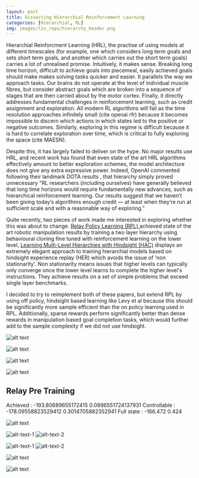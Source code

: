 ```yaml
---
layout: post
title: Dissecting Hierarchial Reinforcement Learning
categories: [Hierarchial, RL]
img: images/lin_reps/hierarchy_header.png
---
```


Hierarchial Reinforcment Learning (HRL), the practise of using models at different timescales (for example, one which considers long term goals and sets short term goals, and another which carries out the short term goals) carries a lot of unrealised promise. Intuitively, it makes sense. Breaking long time horizon, difficult to achieve goals into piecemeal, easily achieved goals should make makes solving tasks quicker and easier. It parallels the way we approach tasks. Our brains do not operate at the level of individual muscle fibres, but consider abstract goals which are broken into a sequence of stages that are then carried about by the motor cortex. Finally, it directly addresses fundamental challenges in reinforcement learning, such as credit assignment and exploration. All modern RL algorithms will fail as the time resolution approaches infinitely small (cite openai rfr) because it becomes impossible to discern which actions in which states led to the positive or negative outcomes. Similarly, exploring in this regime is difficult because it is hard to correlate exploration over time, which is critical to fully exploring the space (cite MAESN).

Despite this, it has largely failed to deliver on the hype. No major results use HRL, and recent work has found that even state of the art HRL algorithms effectively amount to better exploration schemes, the model architecture does not give any extra expressive power. Indeed, OpenAI commented following their landmark DOTA results , that hierarchy simply proved unnecessary  "RL researchers (including ourselves) have generally believed that long time horizons would require fundamentally new advances, such as hierarchical reinforcement learning. Our results suggest that we haven’t been giving today’s algorithms enough credit — at least when they’re run at sufficient scale and with a reasonable way of exploring."

Quite recently, two pieces of work made me interested in exploring whether this was about to change. [Relay Policy Learning (RPL) ](https://relay-policy-learning.github.io/) achieved state of the art robotic manipulation results by training a two layer hierarchy using behavioural cloning fine tuned with reinforcement learning on the lower level, [Learning Multi-Level Hierarchies with Hindsight (HAC)](https://arxiv.org/pdf/1712.00948.pdf) displays an extremely elegant approach to training hierarchial models based on hindsight experience replay (HER) which avoids the issue of 'non stationarity'. Non stationarity means issues that higher levels can typically only converge once the lower level learns to complete the higher level's instructions. They achieve results on a set of simple problems that exceed single layer benchmarks. 

I decided to try to reimplement both of these papers, but extend RPL by using off policy, hindsight based learning like Levy et al because this should be significantly more sample efficient than the on policy learning used in RPL. Additionally, sparse rewards perform significantly better than dense rewards in manipulation based goal completion tasks, which would further add to the sample complexity if we did not use hindsight. 




![alt text](https://sholtodouglas.github.io/images/hierarchial/hiervsnot.png "Hierarchy vs Single Layer")

![alt text](https://sholtodouglas.github.io/images/hierarchial/benefitsofexplorationhierarchially.png "Hierarchy vs Single Layer")


![alt text](https://sholtodouglas.github.io/images/hierarchial/goalsfaraway.png "Hierarchy vs Single Layer")

![alt text](https://sholtodouglas.github.io/images/hierarchial/sgtestingvsnot.png "Hierarchy vs Single Layer")

## Relay Pre Training

Achieved : -193.80689655172415 0.0896551724137931
Controllable : -178.09558823529412 0.3014705882352941
Full state : -166.472 0.424

![alt text](https://sholtodouglas.github.io/images/hierarchial/comparison.gif "Hierarchy vs Single Layer")

![alt-text-1](https://sholtodouglas.github.io/images/hierarchial/qviz1.gif "title-1") ![alt-text-2](https://sholtodouglas.github.io/images/hierarchial/qviz2.gif "title-2")

![alt-text-1](https://sholtodouglas.github.io/images/hierarchial/HACworks.gif "title-1") ![alt-text-2](https://sholtodouglas.github.io/images/hierarchial/HACworks2.gif "title-2")


![alt text](https://sholtodouglas.github.io/images/hierarchial/final_comparison.png "Hierarchy vs Single Layer")

![alt text](https://sholtodouglas.github.io/images/hierarchial/workingcomparison.gif "Hierarchy vs Single Layer")
